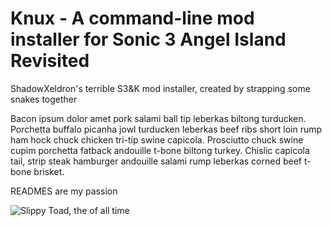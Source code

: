 # Knux - A command-line mod installer for Sonic 3 Angel Island Revisited
ShadowXeldron's terrible S3&amp;K mod installer, created by strapping some snakes together

Bacon ipsum dolor amet pork salami ball tip leberkas biltong turducken. Porchetta buffalo picanha jowl turducken leberkas beef ribs short loin rump ham hock chuck chicken tri-tip swine capicola. Prosciutto chuck swine cupim porchetta fatback andouille t-bone biltong turkey. Chislic capicola tail, strip steak hamburger andouille salami rump leberkas corned beef t-bone brisket.

READMES are my passion

![Slippy Toad, the of all time](https://github.com/ShadowXeldron/knux-mod-installer/assets/40639643/4c0a27ab-12cd-4c87-82ac-66ccd1cffeb0)
